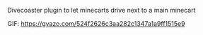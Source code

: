 Divecoaster plugin to let minecarts drive next to a main minecart

GIF:
https://gyazo.com/524f2626c3aa282c1347a1a9ff1515e9
